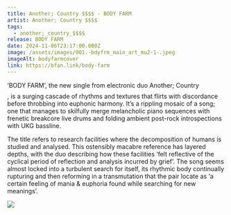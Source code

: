 ```yaml
---
title: Another; Country $$$$ - BODY FARM
artist: Another; Country $$$$
tags:
  - another;_country_$$$$
release: BODY FARM
date: 2024-11-06T23:17:00.000Z
image: /assets/images/001.-bdyfrm_main_art_mu2-1-.jpeg
imageAlt: bodyfarmcover
link: https://bfan.link/body-farm
---
```

‘BODY FARM’, the new single from electronic duo Another; Country $$$$, is a surging cascade of rhythms and textures that flirts with discordance before throbbing into euphonic harmony. It’s a rippling mosaic of a song; one that manages to skilfully merge melancholic piano sequences with frenetic breakcore live drums and folding ambient post-rock introspections with UKG bassline. 

The title refers to research facilities where the decomposition of humans is studied and analysed. This ostensibly macabre reference has layered depths, with the duo describing how these facilities ‘felt reflective of the cyclical period of reflection and analysis incurred by grief’. The song seems almost locked into a turbulent search for itself, its rhythmic body continually rupturing and then reforming in a transmutation that the pair locate as ‘a certain feeling of mania & euphoria found while searching for new meanings’. 



![](/assets/images/img_0848.jpg)
